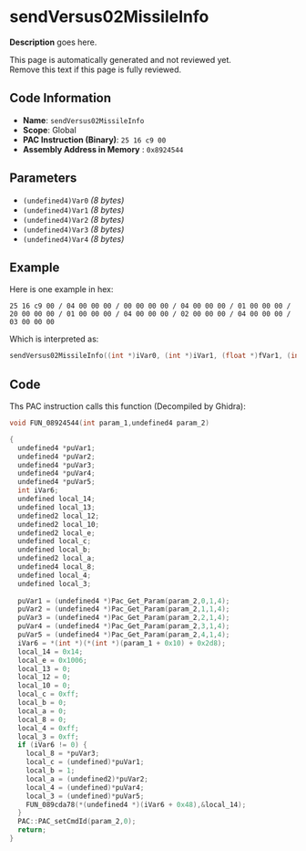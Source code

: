 # sendVersus02MissileInfo

**Description** goes here.

This page is automatically generated and not reviewed yet.<br>Remove this text if this page is fully reviewed.

## Code Information

- **Name**: `sendVersus02MissileInfo`
- **Scope**: Global
- **PAC Instruction (Binary)**: `25 16 c9 00`
- **Assembly Address in Memory** : `0x8924544`

## Parameters

- `(undefined4)Var0` *(8 bytes)*
- `(undefined4)Var1` *(8 bytes)*
- `(undefined4)Var2` *(8 bytes)*
- `(undefined4)Var3` *(8 bytes)*
- `(undefined4)Var4` *(8 bytes)*

## Example

Here is one example in hex:

```25 16 c9 00 / 04 00 00 00 / 00 00 00 00 / 04 00 00 00 / 01 00 00 00 / 20 00 00 00 / 01 00 00 00 / 04 00 00 00 / 02 00 00 00 / 04 00 00 00 / 03 00 00 00```

Which is interpreted as:

```c
sendVersus02MissileInfo((int *)iVar0, (int *)iVar1, (float *)fVar1, (int *)iVar2, (int *)iVar3)
```

## Code

Ths PAC instruction calls this function (Decompiled by Ghidra):

```c
void FUN_08924544(int param_1,undefined4 param_2)

{
  undefined4 *puVar1;
  undefined4 *puVar2;
  undefined4 *puVar3;
  undefined4 *puVar4;
  undefined4 *puVar5;
  int iVar6;
  undefined local_14;
  undefined local_13;
  undefined2 local_12;
  undefined2 local_10;
  undefined2 local_e;
  undefined local_c;
  undefined local_b;
  undefined2 local_a;
  undefined4 local_8;
  undefined local_4;
  undefined local_3;
  
  puVar1 = (undefined4 *)Pac_Get_Param(param_2,0,1,4);
  puVar2 = (undefined4 *)Pac_Get_Param(param_2,1,1,4);
  puVar3 = (undefined4 *)Pac_Get_Param(param_2,2,1,4);
  puVar4 = (undefined4 *)Pac_Get_Param(param_2,3,1,4);
  puVar5 = (undefined4 *)Pac_Get_Param(param_2,4,1,4);
  iVar6 = *(int *)(*(int *)(param_1 + 0x10) + 0x2d8);
  local_14 = 0x14;
  local_e = 0x1006;
  local_13 = 0;
  local_12 = 0;
  local_10 = 0;
  local_c = 0xff;
  local_b = 0;
  local_a = 0;
  local_8 = 0;
  local_4 = 0xff;
  local_3 = 0xff;
  if (iVar6 != 0) {
    local_8 = *puVar3;
    local_c = (undefined)*puVar1;
    local_b = 1;
    local_a = (undefined2)*puVar2;
    local_4 = (undefined)*puVar4;
    local_3 = (undefined)*puVar5;
    FUN_089cda78(*(undefined4 *)(iVar6 + 0x48),&local_14);
  }
  PAC::PAC_setCmdId(param_2,0);
  return;
}
```

